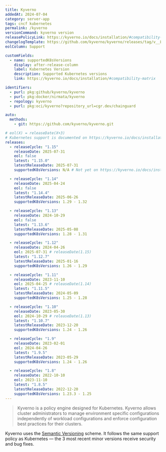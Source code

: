 ```yaml
---
title: Kyverno
addedAt: 2024-07-04
category: server-app
tags: cncf kubernetes
permalink: /kyverno
versionCommand: kyverno version
releasePolicyLink: https://kyverno.io/docs/installation/#compatibility-matrix
changelogTemplate: https://github.com/kyverno/kyverno/releases/tag/v__LATEST__
eolColumn: Support

customFields:
  - name: supportedK8sVersions
    display: after-release-column
    label: Kubernetes Version
    description: Supported Kubernetes versions
    link: https://kyverno.io/docs/installation/#compatibility-matrix

identifiers:
  - purl: pkg:github/kyverno/kyverno
  - purl: pkg:docker/nirmata/kyverno
  - repology: kyverno
  - purl: pkg:oci/kyverno?repository_url=cgr.dev/chainguard

auto:
  methods:
    - git: https://github.com/kyverno/kyverno.git

# eol(X) = releaseDate(X+3)
# Kubernetes support is documented on https://kyverno.io/docs/installation/#compatibility-matrix.
releases:
  - releaseCycle: "1.15"
    releaseDate: 2025-07-31
    eol: false
    latest: "1.15.0"
    latestReleaseDate: 2025-07-31
    supportedK8sVersions: N/A # Not yet on https://kyverno.io/docs/installation/#compatibility-matrix

  - releaseCycle: "1.14"
    releaseDate: 2025-04-24
    eol: false
    latest: "1.14.4"
    latestReleaseDate: 2025-06-26
    supportedK8sVersions: 1.29 - 1.32

  - releaseCycle: "1.13"
    releaseDate: 2024-10-29
    eol: false
    latest: "1.13.6"
    latestReleaseDate: 2025-05-08
    supportedK8sVersions: 1.28 - 1.31

  - releaseCycle: "1.12"
    releaseDate: 2024-04-26
    eol: 2025-07-31 # releaseDate(1.15)
    latest: "1.12.7"
    latestReleaseDate: 2025-01-16
    supportedK8sVersions: 1.26 - 1.29

  - releaseCycle: "1.11"
    releaseDate: 2023-11-10
    eol: 2025-04-25 # releaseDate(1.14)
    latest: "1.11.5"
    latestReleaseDate: 2024-05-09
    supportedK8sVersions: 1.25 - 1.28

  - releaseCycle: "1.10"
    releaseDate: 2023-05-30
    eol: 2024-10-29 # releaseDate(1.13)
    latest: "1.10.7"
    latestReleaseDate: 2023-12-20
    supportedK8sVersions: 1.24 - 1.26

  - releaseCycle: "1.9"
    releaseDate: 2023-02-01
    eol: 2024-04-26
    latest: "1.9.5"
    latestReleaseDate: 2023-05-29
    supportedK8sVersions: 1.24 - 1.26

  - releaseCycle: "1.8"
    releaseDate: 2022-10-10
    eol: 2023-11-10
    latest: "1.8.5"
    latestReleaseDate: 2022-12-20
    supportedK8sVersions: 1.23.3 - 1.25
---
```


> Kyverno is a policy engine designed for Kubernetes. Kyverno allows cluster administrators to manage environment
> specific configurations independently of workload configurations and enforce configuration best
> practices for their clusters.

Kyverno uses the [Semantic Versioning](https://semver.org/) scheme. It follows the same support policy as Kubernetes
— the 3 most recent minor versions receive security and bug fixes.
